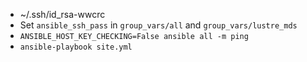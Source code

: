 - ~/.ssh/id_rsa-wwcrc
- Set `ansible_ssh_pass` in `group_vars/all` and `group_vars/lustre_mds`
- `ANSIBLE_HOST_KEY_CHECKING=False ansible all -m ping`
- `ansible-playbook site.yml`
